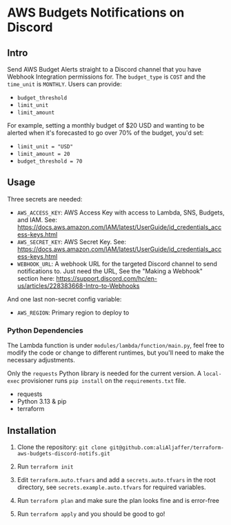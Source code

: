 # AWS Budgets Notifications on Discord

## Intro

Send AWS Budget Alerts straight to a Discord channel that you have Webhook Integration permissions for. The `budget_type` is `COST` and the `time_unit` is `MONTHLY`. Users can provide:

- `budget_threshold`
- `limit_unit`
- `limit_amount`

For example, setting a monthly budget of $20 USD and wanting to be alerted when it's forecasted to go over 70% of the budget, you'd set:

- `limit_unit = "USD"`
- `limit_amount = 20`
- `budget_threshold = 70`

## Usage

Three secrets are needed:

- `AWS_ACCESS_KEY`: AWS Access Key with access to Lambda, SNS, Budgets, and IAM. See: https://docs.aws.amazon.com/IAM/latest/UserGuide/id_credentials_access-keys.html
- `AWS_SECRET_KEY`: AWS Secret Key. See: https://docs.aws.amazon.com/IAM/latest/UserGuide/id_credentials_access-keys.html
- `WEBHOOK_URL`: A webhook URL for the targeted Discord channel to send notifications to. Just need the URL, See the \"Making a Webhook\" section here: https://support.discord.com/hc/en-us/articles/228383668-Intro-to-Webhooks

And one last non-secret config variable:

- `AWS_REGION`: Primary region to deploy to

### Python Dependencies

The Lambda function is under `modules/lambda/function/main.py`, feel free to modify the code or change to different runtimes, but you'll need to make the necessary adjustments.

Only the `requests` Python library is needed for the current version. A `local-exec` provisioner runs `pip install` on the `requirements.txt` file.

- requests
- Python 3.13 & pip
- terraform

## Installation

1. Clone the repository: `git clone git@github.com:aliAljaffer/terraform-aws-budgets-discord-notifs.git`

2. Run `terraform init`

3. Edit `terraform.auto.tfvars` and add a `secrets.auto.tfvars` in the root directory, see `secrets.example.auto.tfvars` for required variables.

4. Run `terraform plan` and make sure the plan looks fine and is error-free

5. Run `terraform apply` and you should be good to go!
